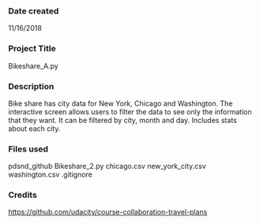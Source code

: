 
### Date created
11/16/2018


### Project Title
Bikeshare_A.py


### Description
Bike share has city data for New York, Chicago and Washington. The interactive screen allows users to filter the data to see only the information that they want. It can be filtered by city, month and day. Includes stats about each city.

### Files used
pdsnd_github
Bikeshare_2.py
chicago.csv
new_york_city.csv
washington.csv
.gitignore



### Credits
https://github.com/udacity/course-collaboration-travel-plans
